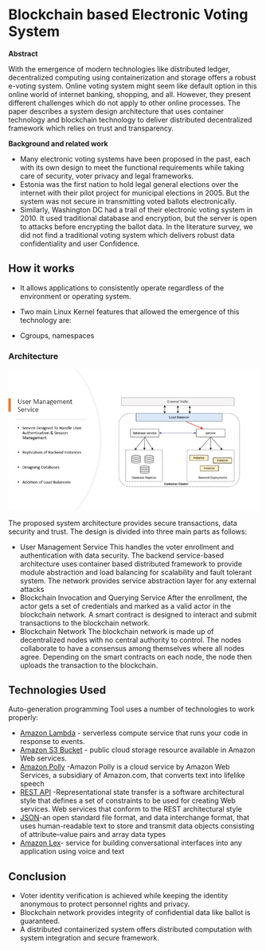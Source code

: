# Blockchain based Electronic Voting System


**Abstract**

With the emergence of modern technologies like distributed ledger, decentralized computing using containerization and storage offers a robust e-voting system. Online voting system might seem like default option in this online world of internet banking, shopping, and all. However, they present different challenges which do not apply to other online processes. The paper describes a system design architecture that uses container technology and blockchain technology to deliver distributed decentralized framework which relies on trust and transparency.

**Background and related work**

 - Many electronic voting systems have been proposed in the past, each with its own design to meet the functional requirements while taking care of security, voter privacy and legal frameworks. 
 - Estonia was the first nation to hold legal general elections over the internet with their pilot project for municipal elections in 2005. But the system was not secure in transmitting voted ballots electronically. 
 - Similarly, Washington DC had a trail of their electronic voting system in 2010. It used traditional database and encryption, but the server is open to attacks before encrypting the ballot data. In the literature survey, we did not find a traditional voting system which delivers robust data confidentiality and user Confidence.

  

## How it works

* It allows applications to consistently operate regardless of the environment or operating system.

* Two main Linux Kernel features that allowed the emergence of this technology are:
* Cgroups, namespaces



### Architecture

![Architecture](resources/UserMangementService.jpg)

The proposed system architecture provides secure transactions, data security and trust. The design is divided into three main parts as follows:
* User Management Service
This handles the voter enrollment and authentication with data security. The backend service-based architecture uses container based distributed framework to provide module abstraction and load balancing for scalability and fault tolerant system. The network provides service abstraction layer for any external attacks
* Blockchain Invocation and Querying Service
After the enrollment, the actor gets a set of credentials and marked as a valid actor in the blockchain network. A smart contract is designed to interact and submit transactions to the blockchain network.
* Blockchain Network
The blockchain network is made up of decentralized nodes with no central authority to control. The nodes collaborate to have a consensus among themselves where all nodes agree. Depending on the smart contracts on each node, the node then uploads the transaction to the blockchain.

## Technologies Used

Auto-generation programming Tool uses a number of technologies to work properly:

* [Amazon Lambda](https://aws.amazon.com/lambda/) - serverless compute service that runs your code in response to events.
* [Amazon S3 Bucket](https://aws.amazon.com/s3/) - public cloud storage resource available in Amazon Web services.
* [Amazon Polly](https://aws.amazon.com/polly/) -Amazon Polly is a cloud service by Amazon Web Services, a subsidiary of Amazon.com, that converts text into lifelike speech
* [REST API](https://restfulapi.net/) -Representational state transfer is a software architectural style that defines a set of constraints to be used for creating Web services. Web services that conform to the REST architectural style
* [JSON](https://en.wikipedia.org/wiki/JSON)-an open standard file format, and data interchange format, that uses human-readable text to store and transmit data objects consisting of attribute–value pairs and array data types
* [Amazon Lex](https://aws.amazon.com/lex/)- service for building conversational interfaces into any application using voice and text

## Conclusion

 - Voter identity verification is achieved while keeping the identity anonymous to protect personnel rights and privacy.
 - Blockchain network provides integrity of confidential data like ballot is guaranteed. 
 - A distributed containerized system offers distributed computation with system integration and secure framework.